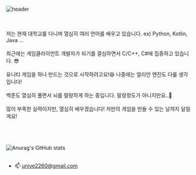 ![header](https://capsule-render.vercel.app/api?type=Waving&color=random&height=300&section=header&text=uni%20ye&fontSize=90)

<br/><br/>
저는 현재 대학교를 다니며 열심히 여러 언어를 배우고 있습니다. ex) Python, Kotlin, Java ... <br/><br/>
최근에는 게임클라이언트 개발자가 되기를 결심하면서 C/C++, C#에 집중하고 있습니다. 😎 <br/><br/>
유니티 게임을 하나 만드는 것으로 시작하려고요!😆 나중에는 얼리언 엔진도 다룰 생각입니다! <br/><br/>
백준도 열심히 풀면서 뇌를 말랑하게 하는 중입니다. 말랑정도가 아니지만요..🤕 <br/><br/>
많이 부족한 실력이지만, 열심히 배우겠습니다! 저만의 게임을 만들 수 있는 날까지 달릴게요!<br/><br/>
<br/><br/><br/>
![Anurag's GitHub stats](https://github-readme-stats.vercel.app/api?username=uniye&show_icons=true&theme=great-gatsby)
<br/><br/>
- 📫 uniye2260@gmail.com
